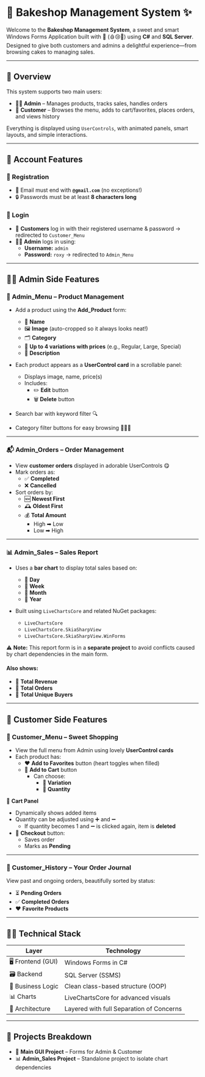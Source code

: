 # 🍰 Bakeshop Management System ✨  
Welcome to the **Bakeshop Management System**, a sweet and smart Windows Forms Application built with 💖 (🩸😢🔪) using **C#** and **SQL Server**. Designed to give both customers and admins a delightful experience—from browsing cakes to managing sales.

---

## 🌟 Overview

This system supports two main users:

- 👩‍🍳 **Admin** – Manages products, tracks sales, handles orders
- 🧁 **Customer** – Browses the menu, adds to cart/favorites, places orders, and views history

Everything is displayed using `UserControls`, with animated panels, smart layouts, and simple interactions. 

---

## 🔐 Account Features

### 📝 Registration  
- 💌 Email must end with **`@gmail.com`** (no exceptions!)
- 🔒 Passwords must be at least **8 characters long**

### 🔑 Login
- 🧁 **Customers** log in with their registered username & password → redirected to `Customer_Menu`
- 👩‍🍳 **Admin** logs in using:
  - **Username:** `admin`
  - **Password:** `roxy`
  → redirected to `Admin_Menu`

---

## 👩‍🍳 Admin Side Features

### 🧾 Admin_Menu – Product Management
- Add a product using the **Add_Product** form:
  - 🍩 **Name**
  - 🖼️ **Image** (auto-cropped so it always looks neat!)
  - 🗂️ **Category**
  - 🧂 **Up to 4 variations with prices** (e.g., Regular, Large, Special)
  - 📝 **Description**

- Each product appears as a **UserControl card** in a scrollable panel:
  - Displays image, name, price(s)
  - Includes:
    - ✏️ **Edit** button
    - 🗑️ **Delete** button

- Search bar with keyword filter 🔍
- Category filter buttons for easy browsing 🍞🍪🍰

---

### 📬 Admin_Orders – Order Management
- View **customer orders** displayed in adorable UserControls 😋
- Mark orders as:
  - ✅ **Completed**
  - ❌ **Cancelled**
- Sort orders by:
  - 🆕 **Newest First**
  - 🕰️ **Oldest First**
  - 💰 **Total Amount**
    - High ➡ Low
    - Low ➡ High

---

### 📊 Admin_Sales – Sales Report

- Uses a **bar chart** to display total sales based on:
  - 📆 **Day**
  - 📅 **Week**
  - 📆 **Month**
  - 📆 **Year**

- Built using `LiveChartsCore` and related NuGet packages:
  - `LiveChartsCore`
  - `LiveChartsCore.SkiaSharpView`
  - `LiveChartsCore.SkiaSharpView.WinForms`

⚠️ **Note:** This report form is in a **separate project** to avoid conflicts caused by chart dependencies in the main form.

#### Also shows:
- 💸 **Total Revenue**
- 🧾 **Total Orders**
- 👥 **Total Unique Buyers**

---

## 🧁 Customer Side Features

### 🏪 Customer_Menu – Sweet Shopping

- View the full menu from Admin using lovely **UserControl cards**
- Each product has:
  - ❤️ **Add to Favorites** button (heart toggles when filled)
  - 🛒 **Add to Cart** button
    - Can choose:
      - 🧂 **Variation**
      - 🔢 **Quantity**

🧺 **Cart Panel**
- Dynamically shows added items
- Quantity can be adjusted using ➕ and ➖
  - If quantity becomes 1 and ➖ is clicked again, item is **deleted**
- 🧾 **Checkout** button:
  - Saves order
  - Marks as **Pending**

---

### 📜 Customer_History – Your Order Journal

View past and ongoing orders, beautifully sorted by status:

- ⏳ **Pending Orders**
- ✅ **Completed Orders**
- ❤️ **Favorite Products**

---

## 🧑‍💻 Technical Stack

| Layer              | Technology                            |
|--------------------|----------------------------------------|
| 🖥️ Frontend (GUI) | Windows Forms in C#                    |
| 🗃️ Backend         | SQL Server (SSMS)                      |
| 🧠 Business Logic  | Clean class-based structure (OOP)      |
| 📊 Charts          | LiveChartsCore for advanced visuals    |
| 🧱 Architecture    | Layered with full Separation of Concerns |

---

## 📁 Projects Breakdown

- 🧁 **Main GUI Project** – Forms for Admin & Customer
- 📊 **Admin_Sales Project** – Standalone project to isolate chart dependencies


